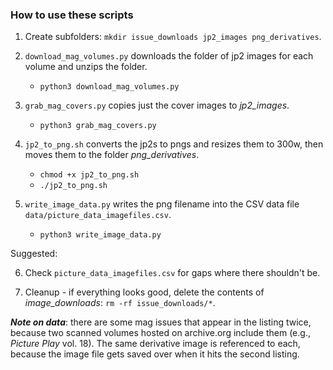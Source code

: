 ### How to use these scripts

1. Create subfolders: `mkdir issue_downloads jp2_images png_derivatives`.

2. `download_mag_volumes.py` downloads the folder of jp2 images for each volume and unzips the folder.   
   * `python3 download_mag_volumes.py`   

3. `grab_mag_covers.py` copies just the cover images to <i>jp2_images</i>.
   * `python3 grab_mag_covers.py`

4. `jp2_to_png.sh` converts the jp2s to pngs and resizes them to 300w, then moves them to the folder <i>png_derivatives</i>.
   * `chmod +x jp2_to_png.sh`
   * `./jp2_to_png.sh`  

5. `write_image_data.py` writes the png filename into the CSV data file `data/picture_data_imagefiles.csv`.
   * `python3 write_image_data.py`  

Suggested:

6. Check `picture_data_imagefiles.csv` for gaps where there shouldn't be.

7. Cleanup - if everything looks good, delete the contents of <i>image_downloads</i>: `rm -rf issue_downloads/*`.

_**Note on data**_: there are some mag issues that appear in the listing twice, because two scanned volumes hosted on archive.org include them (e.g., _Picture Play_ vol. 18). The same derivative image is referenced to each, because the image file gets saved over when it hits the second listing.
